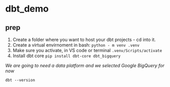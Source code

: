 # dbt_demo

## prep
1. Create a folder where you want to host your dbt projects - cd into it.
2. Create a virtual envirnoment in bash: `python - m venv .venv`
3. Make sure you activate, in VS code or terminal `.venv/Scripts/activate`
4. Install dbt core `pip install dbt-core dbt_bigquery` 

*We are going to need a data platform and we selected Google BigQuery for now*

`dbt --version`
